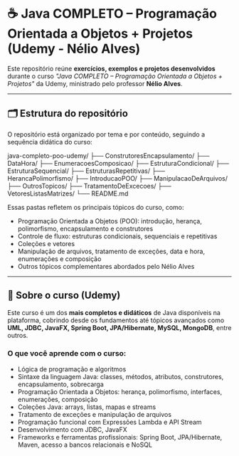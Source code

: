 # ☕ Java COMPLETO – Programação Orientada a Objetos + Projetos (Udemy - Nélio Alves)

Este repositório reúne **exercícios, exemplos e projetos desenvolvidos** durante o curso *"Java COMPLETO – Programação Orientada a Objetos + Projetos"* da Udemy, ministrado pelo professor **Nélio Alves**.

---

## 🗂 Estrutura do repositório

O repositório está organizado por tema e por conteúdo, seguindo a sequência didática do curso:

java-completo-poo-udemy/ ├── ConstrutoresEncapsulamento/ ├── DataHora/ ├── EnumeracoesComposicao/ ├── EstruturaCondicional/ ├── EstruturaSequencial/ ├── EstruturasRepetitivas/ ├── HerancaPolimorfismo/ ├── IntroducaoPOO/ ├── ManipulacaoDeArquivos/ ├── OutrosTopicos/ ├── TratamentoDeExcecoes/ ├── VetoresListasMatrizes/ └── README.md

Essas pastas refletem os principais tópicos do curso, como:
- Programação Orientada a Objetos (POO): introdução, herança, polimorfismo, encapsulamento e construtores
- Controle de fluxo: estruturas condicionais, sequenciais e repetitivas
- Coleções e vetores
- Manipulação de arquivos, tratamento de exceções, data e hora, enumerações e composição
- Outros tópicos complementares abordados pelo Nélio Alves

---

## 📘 Sobre o curso (Udemy)

Este curso é um dos **mais completos e didáticos** de Java disponíveis na plataforma, cobrindo desde os fundamentos até tópicos avançados como **UML, JDBC, JavaFX, Spring Boot, JPA/Hibernate, MySQL, MongoDB**, entre outros.

### O que você aprende com o curso:
- Lógica de programação e algoritmos
- Sintaxe da linguagem Java: classes, métodos, atributos, construtores, encapsulamento, sobrecarga
- Programação Orientada a Objetos: herança, polimorfismo, interfaces, enumerações, composição
- Coleções Java: arrays, listas, mapas e streams
- Tratamento de exceções e manipulação de arquivos
- Programação funcional com Expressões Lambda e API Stream
- Desenvolvimento com JDBC, JavaFX
- Frameworks e ferramentas profissionais: Spring Boot, JPA/Hibernate, Maven, acesso a bancos relacionais e NoSQL
